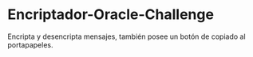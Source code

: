 # Encriptador-Oracle-Challenge
 Encripta y desencripta mensajes, también posee un botón de copiado al portapapeles.
